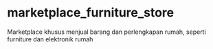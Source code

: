 # marketplace_furniture_store
Marketplace khusus menjual barang dan perlengkapan rumah, seperti furniture dan elektronik rumah
